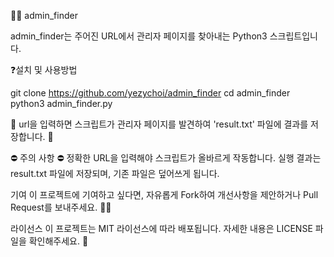 🕵️‍♀️ admin_finder

admin_finder는 주어진 URL에서 관리자 페이지를 찾아내는 Python3 스크립트입니다.



❓설치 및 사용방법

git clone https://github.com/yezychoi/admin_finder
cd admin_finder
python3 admin_finder.py

🎉 url을 입력하면 스크립트가 관리자 페이지를 발견하여 'result.txt' 파일에 결과를 저장합니다. 📝



⛔ 주의 사항 ⛔
정확한 URL을 입력해야 스크립트가 올바르게 작동합니다.
실행 결과는 result.txt 파일에 저장되며, 기존 파일은 덮어쓰게 됩니다.



기여
이 프로젝트에 기여하고 싶다면, 자유롭게 Fork하여 개선사항을 제안하거나 Pull Request를 보내주세요. 💪😊



라이선스
이 프로젝트는 MIT 라이선스에 따라 배포됩니다. 자세한 내용은 LICENSE 파일을 확인해주세요. 📜

